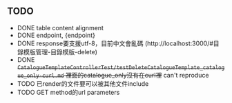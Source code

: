 ## TODO

- DONE table content alignment
- DONE endpoint, {endpoint}
- DONE response要支援utf-8，目前中文會亂碼 (http://localhost:3000/#目錄模版管理-目錄模版-delete)
- DONE ~~`CatalogueTemplateControllerTest/testDeleteCatalogueTemplate_catalogue_only-curl.md` 裡面的catalogue_only沒有在curl裡~~ can't reproduce
- TODO 已render的文件要可以被其他文件include
- TODO GET method的url parameters
